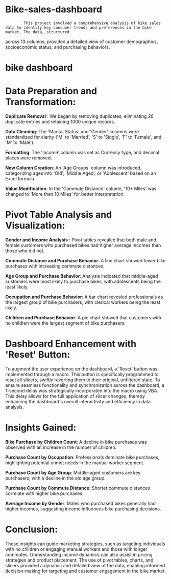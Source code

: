 # Bike-sales-dashboard
            
            This project involved a comprehensive analysis of bike sales data to identify key consumer trends and preferences in the bike market. The data, structured 
across 13 columns, provided a detailed view of customer demographics, socioeconomic status, and purchasing behaviors.

# bike dashboard

# Data Preparation and Transformation:

**Duplicate Removal** : We began by removing duplicates, eliminating 26 duplicate entries and retaining 1000 unique records.

**Data Cleaning**: The 'Marital Status' and 'Gender' columns were standardized for clarity ('M' to 'Married', 'S' to 'Single', 'F' to 'Female', and 'M' to 'Male').

**Formatting**: The 'Income' column was set as Currency type, and decimal places were removed.

**New Column Creation**: An 'Age Groups' column was introduced, categorizing ages into 'Old', 'Middle Aged', or 'Adolescent' based on an Excel formula.

**Value Modification**: In the 'Commute Distance' column, '10+ Miles' was changed to 'More than 10 Miles' for better interpretation.


# Pivot Table Analysis and Visualization:

**Gender and Income Analysis** : Pivot tables revealed that both male and female customers who purchased bikes had higher average incomes than those who did not.

**Commute Distance and Purchase Behavior**: A line chart showed fewer bike purchases with increasing commute distances.

**Age Group and Purchase Behavior**: Analysis indicated that middle-aged customers were most likely to purchase bikes, with adolescents being the least likely.

**Occupation and Purchase Behavior**: A bar chart revealed professionals as the largest group of bike purchasers, with clerical workers being the least likely.

**Children and Purchase Behavior**: A pie chart showed that customers with no children were the largest segment of bike purchasers.


# Dashboard Enhancement with 'Reset' Button:

To augment the user experience on the dashboard, a 'Reset' button was implemented through a macro. This button is specifically programmed to reset all slicers, swiftly reverting them to their original, unfiltered state. To ensure seamless functionality and synchronization across the dashboard, a 1-second delay was strategically incorporated into the macro using VBA. This delay allows for the full application of slicer changes, thereby enhancing the dashboard's overall interactivity and efficiency in data analysis.


# Insights Gained:

**Bike Purchase by Children Count**: A decline in bike purchases was observed with an increase in the number of children.

**Purchase Count by Occupation**: Professionals dominate bike purchases, highlighting potential unmet needs in the manual worker segment.

**Purchase Count by Age Group**: Middle-aged customers are key purchasers, with a decline in the old age group.

**Purchase Count by Commute Distance**: Shorter commute distances correlate with higher bike purchases.

**Average Income by Gender**: Males who purchased bikes generally had higher incomes, suggesting income influences bike purchasing decisions.


# Conclusion:

These insights can guide marketing strategies, such as targeting individuals with no children or engaging manual workers and those with longer commutes. Understanding income dynamics can also assist in pricing strategies and product placement. The use of pivot tables, charts, and slicers provided a dynamic and detailed view of the data, enabling informed decision-making for targeting and customer engagement in the bike market.
